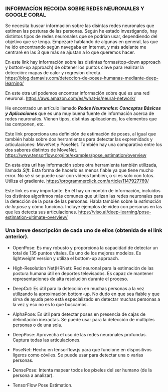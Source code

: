 ### INFORMACÍON RECOIDA SOBRE REDES NEURONALES Y GOOGLE CORAL

Se necesita buscar información sobre las disintas redes neuronales que estimen las posturas de las personas.
Según he estado investigando, hay distintos tipos de redes neuronales que se podrían usar, dependiendo del objetivo que se tenga. Empezaré hablando de algunas en general, las que he ido encontrando según navegaba en Internet, y más adelante me centraré en las 3 que más se ajustan a lo que queremos hacer.

En este link hay información sobre las distintas formas(top-down approach y bottom-up approach) de obtener los puntos clave para realizar la detección: mapas de calor y regresíon directa.
https://blog.damavis.com/deteccion-de-poses-humanas-mediante-deep-learning/

En este otra url podemos encontrar información sobre qué es una red neuronal.
https://aws.amazon.com/es/what-is/neural-network/

He encontrado un artículo llamado ***Redes Neuronales: Conceptos Básicos y Aplicaciones*** que es una muy buena fuente de información acerca de redes neuronales. Vienen tipos, distintas aplicaciones, los elementos que las componen, etc.

Este link proporciona una definición de estimación de poses, al igual que también habla sobre dos herramientas para detectar  las expremidads y articulaciones: MoveNet y PoseNet. También hay una comparativa entre los dos sabores distintos de MoveNet.
https://www.tensorflow.org/lite/examples/pose_estimation/overview

En esta otra url hay información sobre otra herramienta también utilizada, llamada *Sift*. Esta forma de hacerlo es menos fiable ya que tiene mucho error. No sé si se puede usar con vídeos también, o si es solo con fotos. Utiliza el gradiente.
https://programmerclick.com/article/1147927769/

Este link es muy importante. En él hay un montón de información, incluidos los distintos algoritmos más comunes que utilizan las redes neuronales para la detección de la pose de las personas. Habla también sobre la *estimación de la pose* y cómo funciona. Incluye ejemplos de vídeo con personas en las que les detecta sus articulaciones.
https://viso.ai/deep-learning/pose-estimation-ultimate-overview/

### Una breve descripción de cada uno de ellos (obtenida de el link anterior).

* OpenPose:
Es muy robusto y proporciona la capacidad de detectar un total de 135 puntos vitales. Es uno de los mejores modelos. Es lightweight version y utiliza el bottom-up approach.

* High-Resolution Net(HRNet):
Red neuronal para la estimación de las postura humana útil en deportes televisados. Es capaz de mantener representaciones de alta resolución durante el proceso.

* DeepCut:
Es útil para la detección en muchas personas a la vez utilizando la aproximación bottom-up. No dudo en que sea fiable y que sirva de ayuda pero está especializado en detectar muchas personas a la vez y eso no es lo que buscamos.

* AlphaPose:
Es útil para detectar poses en presencia de cajas de delimitación inexactas. Se puede usar para la detección de múltiples personas o de una sola.

* DeepPose:
Aprovecha el uso de las redes neuronales profundas. Captura todas las articulaciones.

* PoseNet:
Hecho en tensorflow.js para que funcione en dispositivos ligeros como cóviles. Se puede usar para detectar una o varias personas.

* DensePose:
Intenta mapear todos los píxeles del ser humano (de la persona a analizar).

* TensorFlow Pose Estimation.
